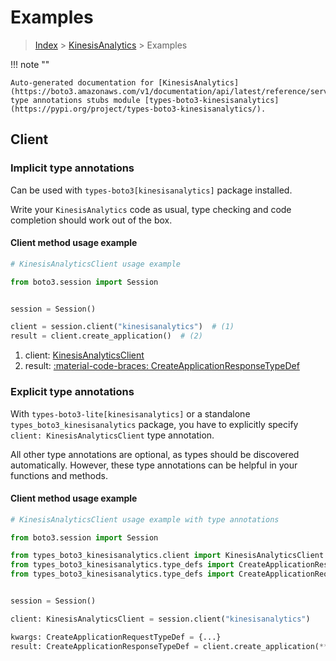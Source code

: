 # Examples

> [Index](../README.md) > [KinesisAnalytics](./README.md) > Examples

!!! note ""

    Auto-generated documentation for [KinesisAnalytics](https://boto3.amazonaws.com/v1/documentation/api/latest/reference/services/kinesisanalytics.html#kinesisanalytics)
    type annotations stubs module [types-boto3-kinesisanalytics](https://pypi.org/project/types-boto3-kinesisanalytics/).

## Client

### Implicit type annotations

Can be used with `types-boto3[kinesisanalytics]` package installed.

Write your `KinesisAnalytics` code as usual,
type checking and code completion should work out of the box.


#### Client method usage example

```python
# KinesisAnalyticsClient usage example

from boto3.session import Session


session = Session()

client = session.client("kinesisanalytics")  # (1)
result = client.create_application()  # (2)
```

1. client: [KinesisAnalyticsClient](./client.md)
2. result: [:material-code-braces: CreateApplicationResponseTypeDef](./type_defs.md#createapplicationresponsetypedef)






### Explicit type annotations

With `types-boto3-lite[kinesisanalytics]`
or a standalone `types_boto3_kinesisanalytics` package, you have to explicitly specify `client: KinesisAnalyticsClient` type annotation.

All other type annotations are optional, as types should be discovered automatically.
However, these type annotations can be helpful in your functions and methods.


#### Client method usage example

```python
# KinesisAnalyticsClient usage example with type annotations

from boto3.session import Session

from types_boto3_kinesisanalytics.client import KinesisAnalyticsClient
from types_boto3_kinesisanalytics.type_defs import CreateApplicationResponseTypeDef
from types_boto3_kinesisanalytics.type_defs import CreateApplicationRequestTypeDef


session = Session()

client: KinesisAnalyticsClient = session.client("kinesisanalytics")

kwargs: CreateApplicationRequestTypeDef = {...}
result: CreateApplicationResponseTypeDef = client.create_application(**kwargs)
```






